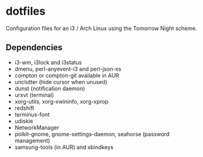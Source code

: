 dotfiles
========

Configuration files for an i3 / Arch Linux using the Tomorrow Night scheme.

Dependencies
--------

* i3-wm, i3lock and i3status
* dmenu, perl-anyevent-i3 and perl-json-xs
* compton or compton-git available in AUR
* unclutter (hide cursor when unused)
* dunst (notification daemon)
* urxvt (terminal)
* xorg-utils, xorg-xwininfo, xorg-xprop
* redshift
* terminus-font
* udiskie
* NetworkManager
* polkit-gnome, gnome-settings-daemon, seahorse (password management)
* samsung-tools (in AUR) and xbindkeys
